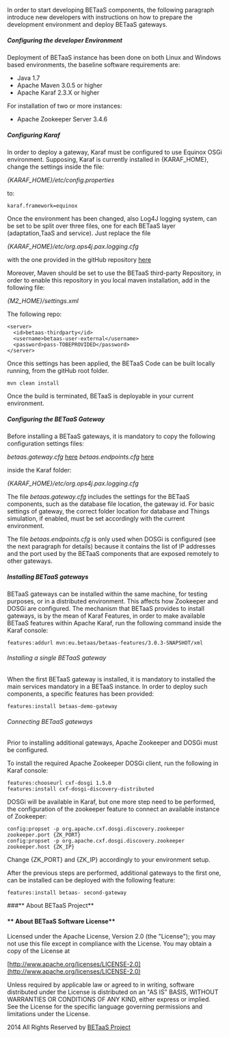 In order to start developing BETaaS components, the following paragraph introduce new developers with instructions on how to prepare the development environment and deploy BETaaS gateways.

##### Configuring the developer Environment

Deployment of BETaaS instance has been done on both Linux and Windows based environments, the baseline software requirements are:

* Java 1.7
* Apache Maven 3.0.5 or higher
* Apache Karaf 2.3.X or higher

For installation of two or more instances:

* Apache Zookeeper Server 3.4.6

##### Configuring Karaf

In order to deploy a gateway, Karaf must be configured to use Equinox OSGi environment. 
Supposing, Karaf is currently installed in {KARAF_HOME}, change the settings inside the file:

*{KARAF_HOME}/etc/config.properties* 

to:

	karaf.framework=equinox

Once the environment has been changed, also Log4J logging system, can be set to be split over three files, one for each BETaaS layer (adaptation,TaaS and service).
Just replace the file 

*{KARAF_HOME}/etc/org.ops4j.pax.logging.cfg* 

with the one provided in the gitHub repository [here](/betaas-configuration/configuration/org.ops4j.pax.logging.cfg)

Moreover, Maven should be set to use the BETaaS third-party Repository, in order to enable this repository in you local maven installation, add in the following file:

*{M2_HOME}/settings.xml* 

The following repo:

    <server>
      <id>betaas-thirdparty</id>
      <username>betaas-user-external</username>
      <password>pass-TOBEPROVIDED</password>
    </server>

Once this settings has been applied, the BETaaS Code can be built locally running, from the gitHub root folder.

	mvn clean install
    
Once the build is terminated, BETaaS is deployable in your current environment.

##### Configuring the BETaaS Gateway

Before installing a BETaaS gateways, it is mandatory to copy the following configuration settings files:

*betaas.gateway.cfg* [here](/betaas-configuration/configuration/betaas.gateway.cfg)
*betaas.endpoints.cfg* [here](/betaas-configuration/configuration/betaas.endpoints.cfg)

inside the Karaf folder:

*{KARAF_HOME}/etc/org.ops4j.pax.logging.cfg* 

The file *betaas.gateway.cfg*  includes the settings for the BETaaS components, such as the database file location, the gateway id. For basic settings of gateway, the correct folder location for database and Things simulation, if enabled, must be set accordingly with the current environment.

The file *betaas.endpoints.cfg* is only used when DOSGi is configured (see the next paragraph for details) because it contains the list of IP addresses and the port used by the BETaaS components that are exposed remotely to other gateways.


##### Installing BETaaS gateways

BETaaS gateways can be installed within the same machine, for testing purposes, or in a distributed environment. This affects how Zookeeper and DOSGi are configured. 
The mechanism that BETaaS provides to install gateways, is by the mean of Karaf Features, in order to make available BETaaS features within Apache Karaf, run the following command inside the Karaf console:

	features:addurl mvn:eu.betaas/betaas-features/3.0.3-SNAPSHOT/xml 


###### Installing a single BETaaS gateway

When the first BETaaS gateway is installed, it is mandatory to installed the main services mandatory in a BETaaS instance. In order to deploy such components, a specific features has been provided:

	features:install betaas-demo-gateway 

###### Connecting BETaaS gateways

Prior to installing additional gateways, Apache Zookeeper and DOSGi must be configured.

To install the required Apache Zookeeper DOSGi client, run the following in Karaf console:

	features:chooseurl cxf-dosgi 1.5.0
	features:install cxf-dosgi-discovery-distributed 
    
DOSGi will be available in Karaf, but one more step need to be performed, the configuration of the zookeeper feature to connect an available instance of Zookeeper:

	config:propset -p org.apache.cxf.dosgi.discovery.zookeeper zookeeper.port {ZK_PORT}
	config:propset -p org.apache.cxf.dosgi.discovery.zookeeper zookeeper.host {ZK_IP}

Change {ZK_PORT} and {ZK_IP} accordingly to your environment setup.

After the previous steps are performed, additional gateways to the first one, can be installed can be deployed with the following feature:

	features:install betaas- second-gateway 
    

###** About BETaaS Project**

#### ** About BETaaS Software License**

Licensed under the Apache License, Version 2.0 (the "License"); you may not use this file except in compliance with the License. You may obtain a copy of the License at

[http://www.apache.org/licenses/LICENSE-2.0](http://www.apache.org/licenses/LICENSE-2.0)

Unless required by applicable law or agreed to in writing, software  distributed under the License is distributed on an "AS IS" BASIS,  WITHOUT WARRANTIES OR CONDITIONS OF ANY KIND, either express or implied.  See the License for the specific language governing permissions and  limitations under the License.


2014 All Rights Reserved by [BETaaS Project](www.BETaaS.eu)

